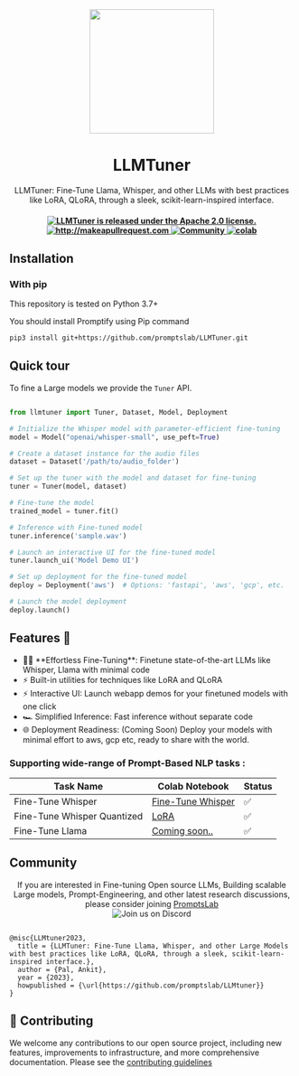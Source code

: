 <div align="center">
<img width="220px" src="https://raw.githubusercontent.com/promptslab/LLMTuner/main/assets/logo.png">
<h1>LLMTuner</h1></div>
<!-- 
<h2 align="center">LLMTuner</h2> -->

<p align="center">
  <p align="center">LLMTuner: Fine-Tune Llama, Whisper, and other LLMs with best practices like LoRA, QLoRA, through a sleek, scikit-learn-inspired interface.
</p>
</p>

 <h4 align="center">
  <a href="https://github.com/promptslab/LLMTuner/blob/main/LICENSE">
    <img src="https://img.shields.io/badge/License-Apache_2.0-blue.svg" alt="LLMTuner is released under the Apache 2.0 license." />
  </a>
  <a href="http://makeapullrequest.com">
    <img src="https://img.shields.io/badge/PRs-welcome-brightgreen.svg?style=flat-square" alt="http://makeapullrequest.com" />
  </a>
  <a href="https://discord.gg/m88xfYMbK6">
    <img src="https://img.shields.io/badge/Discord-Community-orange" alt="Community" />
  </a>
  <a href="#">
    <img src="https://colab.research.google.com/assets/colab-badge.svg" alt="colab" />
  </a>
</h4>


## Installation

### With pip

This repository is tested on Python 3.7+

You should install Promptify using Pip command

```bash
pip3 install git+https://github.com/promptslab/LLMTuner.git
```

## Quick tour

To fine a Large models we provide the `Tuner` API.

```python

from llmtuner import Tuner, Dataset, Model, Deployment

# Initialize the Whisper model with parameter-efficient fine-tuning
model = Model("openai/whisper-small", use_peft=True)

# Create a dataset instance for the audio files
dataset = Dataset('/path/to/audio_folder')

# Set up the tuner with the model and dataset for fine-tuning
tuner = Tuner(model, dataset)

# Fine-tune the model
trained_model = tuner.fit()

# Inference with Fine-tuned model
tuner.inference('sample.wav')

# Launch an interactive UI for the fine-tuned model
tuner.launch_ui('Model Demo UI')

# Set up deployment for the fine-tuned model
deploy = Deployment('aws')  # Options: 'fastapi', 'aws', 'gcp', etc.

# Launch the model deployment
deploy.launch()

```

<h2>Features 🤖 </h2>
<ul>
  <li>🏋️‍♂️ **Effortless Fine-Tuning**: Finetune state-of-the-art LLMs like Whisper, Llama with minimal code</li>
  <li>⚡️ Built-in utilities for techniques like LoRA and QLoRA </li>
  <li>⚡️ Interactive UI: Launch webapp demos for your finetuned models with one click</li>
  <li>🏎️ Simplified Inference: Fast inference without separate code</li>
  <li>🌐 Deployment Readiness: (Coming Soon) Deploy your models with minimal effort to aws, gcp etc, ready to share with the world.</li> 
</ul>



### Supporting wide-range of Prompt-Based NLP tasks :

| Task Name | Colab Notebook | Status |
|-------------|-------|-------|
| Fine-Tune Whisper | [Fine-Tune Whisper](https://colab.research.google.com/drive/1j_1AcPRk4s1uivVRSwrsOfodjPv55Jpc?usp=sharing) | ✅  |
| Fine-Tune Whisper Quantized  | [LoRA](https://colab.research.google.com/drive/1j_1AcPRk4s1uivVRSwrsOfodjPv55Jpc?usp=sharing) | ✅    |
| Fine-Tune Llama | [Coming soon..](#) | ✅    |


## Community 
<div align="center">
If you are interested in Fine-tuning Open source LLMs, Building scalable Large models, Prompt-Engineering, and other latest research discussions, please consider joining <a href="https://discord.gg/m88xfYMbK6">PromptsLab</a></div>
<div align="center">
<img alt="Join us on Discord" src="https://img.shields.io/discord/1069129502472556587?color=5865F2&logo=discord&logoColor=white">
</div>

```

@misc{LLMtuner2023,
  title = {LLMTuner: Fine-Tune Llama, Whisper, and other Large Models with best practices like LoRA, QLoRA, through a sleek, scikit-learn-inspired interface.},
  author = {Pal, Ankit},
  year = {2023},
  howpublished = {\url{https://github.com/promptslab/LLMtuner}}
}

```

## 💁 Contributing

We welcome any contributions to our open source project, including new features, improvements to infrastructure, and more comprehensive documentation. 
Please see the [contributing guidelines](#)
